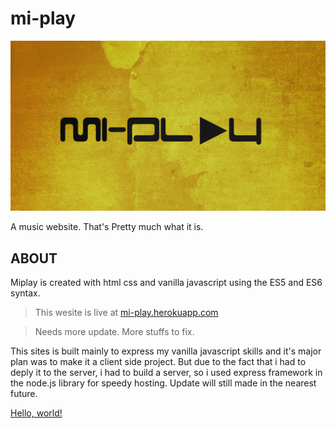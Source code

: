 # mi-play
![miplay background](./public/img/miplay.png)

A music website. That's Pretty much what it is.

## ABOUT
Miplay is created with html css and vanilla javascript using the ES5 and ES6 syntax.

> This wesite is live at [mi-play.herokuapp.com](https://mi-play.herokuapp.com/)

>Needs more update. More stuffs to fix.

This sites is built mainly to express my vanilla javascript skills and it's major plan was to make it a client side project. But due to the fact that i had to deply it to the server, i had to build a server, so i used express framework in the node.js library for speedy hosting. Update will still made in the nearest future. 


<a href="http://example.com/" target="_blank">Hello, world!</a>
